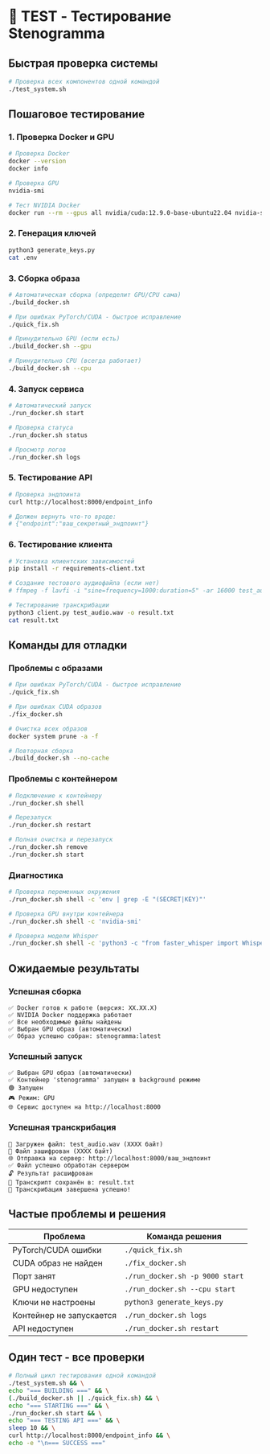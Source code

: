 # 🧪 TEST - Тестирование Stenogramma

## Быстрая проверка системы

```bash
# Проверка всех компонентов одной командой
./test_system.sh
```

## Пошаговое тестирование

### 1. Проверка Docker и GPU
```bash
# Проверка Docker
docker --version
docker info

# Проверка GPU
nvidia-smi

# Тест NVIDIA Docker
docker run --rm --gpus all nvidia/cuda:12.9.0-base-ubuntu22.04 nvidia-smi
```

### 2. Генерация ключей
```bash
python3 generate_keys.py
cat .env
```

### 3. Сборка образа
```bash
# Автоматическая сборка (определит GPU/CPU сама)
./build_docker.sh

# При ошибках PyTorch/CUDA - быстрое исправление
./quick_fix.sh

# Принудительно GPU (если есть)
./build_docker.sh --gpu

# Принудительно CPU (всегда работает)
./build_docker.sh --cpu
```

### 4. Запуск сервиса
```bash
# Автоматический запуск
./run_docker.sh start

# Проверка статуса
./run_docker.sh status

# Просмотр логов
./run_docker.sh logs
```

### 5. Тестирование API
```bash
# Проверка эндпоинта
curl http://localhost:8000/endpoint_info

# Должен вернуть что-то вроде:
# {"endpoint":"ваш_секретный_эндпоинт"}
```

### 6. Тестирование клиента
```bash
# Установка клиентских зависимостей
pip install -r requirements-client.txt

# Создание тестового аудиофайла (если нет)
# ffmpeg -f lavfi -i "sine=frequency=1000:duration=5" -ar 16000 test_audio.wav

# Тестирование транскрибации
python3 client.py test_audio.wav -o result.txt
cat result.txt
```

## Команды для отладки

### Проблемы с образами
```bash
# При ошибках PyTorch/CUDA - быстрое исправление
./quick_fix.sh

# При ошибках CUDA образов
./fix_docker.sh

# Очистка всех образов
docker system prune -a -f

# Повторная сборка
./build_docker.sh --no-cache
```

### Проблемы с контейнером
```bash
# Подключение к контейнеру
./run_docker.sh shell

# Перезапуск
./run_docker.sh restart

# Полная очистка и перезапуск
./run_docker.sh remove
./run_docker.sh start
```

### Диагностика
```bash
# Проверка переменных окружения
./run_docker.sh shell -c 'env | grep -E "(SECRET|KEY)"'

# Проверка GPU внутри контейнера
./run_docker.sh shell -c 'nvidia-smi'

# Проверка модели Whisper
./run_docker.sh shell -c 'python3 -c "from faster_whisper import WhisperModel; print(\"OK\")"'
```

## Ожидаемые результаты

### Успешная сборка
```
✅ Docker готов к работе (версия: XX.XX.X)
✅ NVIDIA Docker поддержка работает
✅ Все необходимые файлы найдены
✅ Выбран GPU образ (автоматически)
✅ Образ успешно собран: stenogramma:latest
```

### Успешный запуск
```
✅ Выбран GPU образ (автоматически)
✅ Контейнер 'stenogramma' запущен в background режиме
🟢 Запущен
🎮 Режим: GPU
🌐 Сервис доступен на http://localhost:8000
```

### Успешная транскрибация
```
📁 Загружен файл: test_audio.wav (XXXX байт)
🔐 Файл зашифрован (XXXX байт)
🌐 Отправка на сервер: http://localhost:8000/ваш_эндпоинт
✅ Файл успешно обработан сервером
🔓 Результат расшифрован
💾 Транскрипт сохранён в: result.txt
🎉 Транскрибация завершена успешно!
```

## Частые проблемы и решения

| Проблема | Команда решения |
|----------|-----------------|
| PyTorch/CUDA ошибки | `./quick_fix.sh` |
| CUDA образ не найден | `./fix_docker.sh` |
| Порт занят | `./run_docker.sh -p 9000 start` |
| GPU недоступен | `./run_docker.sh --cpu start` |
| Ключи не настроены | `python3 generate_keys.py` |
| Контейнер не запускается | `./run_docker.sh logs` |
| API недоступен | `./run_docker.sh restart` |

## Один тест - все проверки
```bash
# Полный цикл тестирования одной командой
./test_system.sh && \
echo "=== BUILDING ===" && \
(./build_docker.sh || ./quick_fix.sh) && \
echo "=== STARTING ===" && \
./run_docker.sh start && \
echo "=== TESTING API ===" && \
sleep 10 && \
curl http://localhost:8000/endpoint_info && \
echo -e "\n=== SUCCESS ==="
```